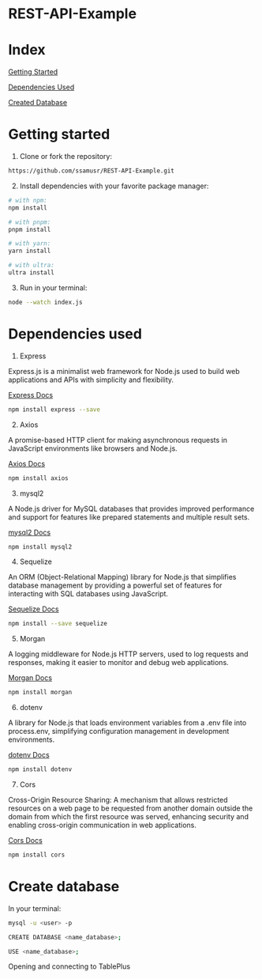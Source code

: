 # REST-API-Example

# Index

[Getting Started](#getting-started)

[Dependencies Used](#dependencies-used)

[Created Database](#create-database)

# Getting started

1. Clone or fork the repository:

```bash
https://github.com/ssamusr/REST-API-Example.git
```

2. Install dependencies with your favorite package manager:

```bash
# with npm:
npm install

# with pnpm:
pnpm install

# with yarn:
yarn install

# with ultra:
ultra install
```
3. Run in your terminal:

```bash
node --watch index.js
```

# Dependencies used

1. Express

Express.js is a minimalist web framework for Node.js used to build web applications and APIs with simplicity and flexibility.

[Express Docs](https://expressjs.com/)

```bash
npm install express --save
```

2. Axios

A promise-based HTTP client for making asynchronous requests in JavaScript environments like browsers and Node.js.

[Axios Docs](https://axios-http.com/)

```bash
npm install axios
```

3. mysql2

A Node.js driver for MySQL databases that provides improved performance and support for features like prepared statements and multiple result sets.

[mysql2 Docs](https://www.npmjs.com/package/mysql2)

```bash
npm install mysql2
```

4. Sequelize

An ORM (Object-Relational Mapping) library for Node.js that simplifies database management by providing a powerful set of features for interacting with SQL databases using JavaScript.

[Sequelize Docs](https://sequelize.org/)

```bash
npm install --save sequelize
```

5. Morgan

A logging middleware for Node.js HTTP servers, used to log requests and responses, making it easier to monitor and debug web applications.

[Morgan Docs](https://www.npmjs.com/package/morgan)

```bash
npm install morgan
```

6. dotenv

A library for Node.js that loads environment variables from a .env file into process.env, simplifying configuration management in development environments.

[dotenv Docs](https://www.npmjs.com/package/dotenv)

```bash
npm install dotenv
```

7. Cors

Cross-Origin Resource Sharing: A mechanism that allows restricted resources on a web page to be requested from another domain outside the domain from which the first resource was served, enhancing security and enabling cross-origin communication in web applications.

[Cors Docs](https://www.npmjs.com/package/cors)

```bash
npm install cors
```

# Create database

In your terminal:

```bash
mysql -u <user> -p
```
```bash
CREATE DATABASE <name_database>;
```

```bash
USE <name_database>;
```

Opening and connecting to TablePlus









